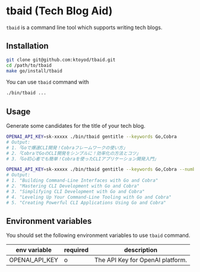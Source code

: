 # tbaid (Tech Blog Aid)

`tbaid` is a command line tool which supports writing tech blogs.

## Installation

```sh
git clone git@github.com:ktoyod/tbaid.git
cd /path/to/tbaid
make go/install/tbaid
```

You can use `tbaid` command with

```sh
./bin/tbaid ...
```

## Usage

Generate some candidates for the title of your tech blog.

```sh
OPENAI_API_KEY=sk-xxxxx ./bin/tbaid gentitle --keywords Go,Cobra
# Output:
# 1.「Goで爆速CLI開発！Cobraフレームワークの使い方」
# 2.「CobraでGoのCLI開発をシンプルに！効率化の方法とコツ」
# 3.「Go初心者でも簡単！Cobraを使ったCLIアプリケーション開発入門」

OPENAI_API_KEY=sk-xxxxx ./bin/tbaid gentitle --keywords Go,Cobra --number 5 --language 英語
# Output:
# 1. "Building Command-Line Interfaces with Go and Cobra"
# 2. "Mastering CLI Development with Go and Cobra"
# 3. "Simplifying CLI Development with Go and Cobra"
# 4. "Leveling Up Your Command-Line Tooling with Go and Cobra"
# 5. "Creating Powerful CLI Applications Using Go and Cobra"
```

## Environment variables

You should set the following environment variables to use `tbaid` command.

| env variable | required | description |
|--|--|--|
| OPENAI_API_KEY | o | The API Key for OpenAI platform. |
